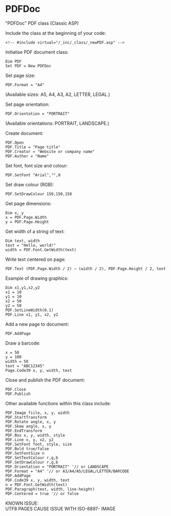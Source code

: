 # PDFDoc
"PDFDoc" PDF class (Classic ASP)

Include the class at the beginning of your code:

```
<!-- #include virtual="/_inc/_class/_newPDF.asp" -->
```

Initialise PDF document class: 

```
Dim PDF
Set PDF = New PDFDoc
```

Set page size: 

```
PDF.Format = "A4"
```
(Available sizes: A5, A4, A3, A2, LETTER, LEGAL.)

Set page orientation: 

```
PDF.Orientation = "PORTRAIT"
```
(Available orientations: PORTRAIT, LANDSCAPE.)

Create document:

```
PDF.Open
PDF.Title = "Page title"
PDF.Creator = "Website or company name"
PDF.Author = "Name"
```

Set font, font size and colour: 

```
PDF.SetFont "Arial","",8
```

Set draw colour (RGB): 

```
PDF.SetDrawColour 150,150,150
```

Get page dimensions: 

```
Dim x, y
x = PDF.Page.Width
y = PDF.Page.Height
```

Get width of a string of text: 

```
Dim text, width
text = "Hello, world!"
width = PDF.Font.GetWidth(text)
```

Write text centered on page: 

```
PDF.Text (PDF.Page.Width / 2) – (width / 2), PDF.Page.Height / 2, text
```

Example of drawing graphics: 

```
Dim x1,y1,x2,y2
x1 = 10
y1 = 10
x2 = 50
y2 = 50
PDF.SetLineWidth(0.1)
PDF.Line x1, y1, x2, y2
```

Add a new page to document: 

```
PDF.AddPage
```

Draw a barcode: 

```
x = 50
y = 100
width = 50
text = "ABC12345"
Page.Code39 x, y, width, text
```

Close and publish the PDF document: 

```
PDF.Close
PDF.Publish
```

Other available functions within this class include: 

```
PDF.Image fiile, x, y, width
PDF.StartTransform
PDF.Rotate angle, x, y
PDF.Skew angle, x, y
PDF.EndTransform
PDF.Box x, y, width, style
PDF.Line x, y, x2, y2
PDF.SetFont font, style, size
PDF.Bold true/false
PDF.SetFontSize n
PDF.SetTextColour r,g,b
PDF.SetDrawColour r,g,b
PDF.Orientation = "PORTRAIT" '// or LANDSCAPE
PDF.Format = "A4" '// or A3/A4/A5/LEGAL/LETTER/BARCODE
PDF.AddPage
PDF.Code39 x, y, width, text
n = PDF.Font.GetWidth(text)
PDF.Paragraph(text, width, line-height)
PDF.Centered = true '// or false
```

KNOWN ISSUE: <br>
UTF8 PAGES CAUSE ISSUE WITH ISO-8897- IMAGE

